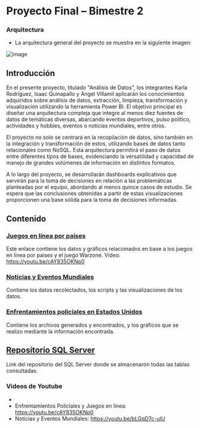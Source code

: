 # Proyecto Final – Bimestre 2
### Arquitectura
- La arquitectura general del proyecto se muestra en la siguiente imagen:

![image](https://github.com/user-attachments/assets/ba782748-a3da-4a31-9018-61400189813c)


## Introducción
En el presente proyecto, titulado "Análisis de Datos", los integrantes Karla Rodríguez, Isaac Quinapallo y Angel Villamil aplicarán los conocimientos adquiridos sobre análisis de datos, extracción, limpieza, transformación y visualización utilizando la herramienta Power BI. El objetivo principal es diseñar una arquitectura compleja que integre al menos diez fuentes de datos de temáticas diversas, abarcando eventos deportivos, pulso político, actividades y hobbies, eventos o noticias mundiales, entre otros.

El proyecto no solo se centrará en la recopilación de datos, sino también en la integración y transformación de estos, utilizando bases de datos tanto relacionales como NoSQL. Esta arquitectura permitirá el paso de datos entre diferentes tipos de bases, evidenciando la versatilidad y capacidad de manejo de grandes volúmenes de información en distintos formatos.

A lo largo del proyecto, se desarrollarán dashboards explicativos que servirán para la toma de decisiones en relación a las problemáticas planteadas por el equipo, abordando al menos quince casos de estudio. Se espera que las conclusiones obtenidas a partir de estas visualizaciones proporcionen una base sólida para la toma de decisiones informadas.
## Contenido

### [Juegos en línea por países](https://github.com/isaacquinapallo/ProyectoFinalAnalisisDeDatos/tree/main/4.%20Actividades%20y%20Hobbies/Juegos%20en%20Linea%20por%20Paises%20y%20Warzone)
Este enlace contiene los datos y gráficos relacionados en base a los juegos en linea por paises y el juego Warzone.
Video: https://youtu.be/cAY835OKNp0

### [Noticias y Eventos Mundiales](https://github.com/isaacquinapallo/ProyectoFinalAnalisisDeDatos/tree/main/5.-%20Noticias%20y%20Eventos%20Mundiales)
Contiene los datos recolectados, los scripts y las visualizaciones de los datos.

### [Enfrentamientos policiales en Estados Unidos](https://github.com/isaacquinapallo/ProyectoFinalAnalisisDeDatos/tree/main/Enfrentamientos%20Policiales%20y%20Abuso)
Contiene los archivos generados y encontrados, y los gráficos que se realizo mediante la información encontrada.

## [Repositorio SQL Server](https://github.com/isaacquinapallo/ProyectoFinalAnalisisDeDatos/tree/main/SQL%20Server)
Link del repositorio del SQL Server donde se almacenaron todas las tablas consultadas.
### Videos de Youtube
-
- Enfrentamientos Policiales y Juegos en linea: https://youtu.be/cAY835OKNp0
- Noticias y Eventos Mundiales: https://youtu.be/bLGqD7c-uIU
